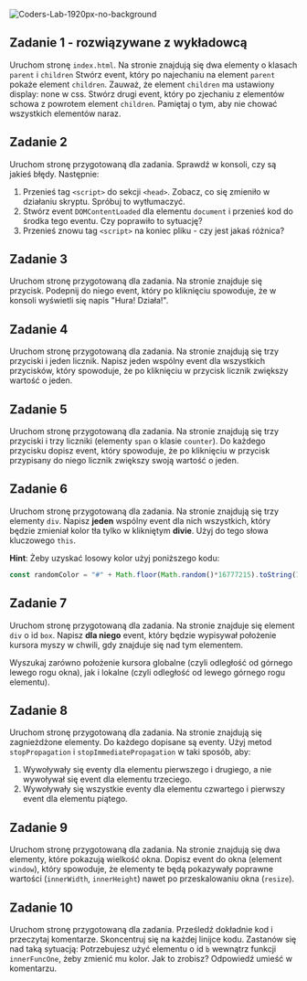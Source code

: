 ![Coders-Lab-1920px-no-background](https://user-images.githubusercontent.com/30623667/104709387-2b7ac180-571f-11eb-9b94-517aa6d501c9.png)



## Zadanie 1 - rozwiązywane z wykładowcą

Uruchom stronę `index.html`.  Na stronie znajdują się dwa elementy o klasach ```parent``` i ```children```
Stwórz event, który po najechaniu na element ```parent``` pokaże element ```children```. Zauważ, że element ```children``` ma ustawiony display: none w css.
Stwórz drugi event, który po zjechaniu z elementów schowa z powrotem element ```children```.
Pamiętaj o tym, aby nie chować wszystkich elementów naraz.



## Zadanie 2

Uruchom stronę przygotowaną dla zadania. Sprawdź w konsoli, czy są jakieś błędy. Następnie:
  1. Przenieś tag ```<script>``` do sekcji ```<head>```. Zobacz, co się zmieniło w działaniu skryptu. Spróbuj to wytłumaczyć.
  2. Stwórz event ```DOMContentLoaded``` dla elementu ```document``` i przenieś kod do środka tego eventu. Czy poprawiło to sytuację?
  3. Przenieś znowu tag ```<script>``` na koniec pliku - czy jest jakaś różnica?
  
  


## Zadanie 3

Uruchom stronę przygotowaną dla zadania. Na stronie znajduje się przycisk. Podepnij do niego event, który po kliknięciu spowoduje, że w konsoli wyświetli się napis "Hura! Działa!".



## Zadanie 4

Uruchom stronę przygotowaną dla zadania. Na stronie znajdują się trzy przyciski i jeden licznik. Napisz jeden wspólny event dla wszystkich przycisków, który spowoduje, że po kliknięciu w przycisk licznik zwiększy wartość o jeden.



## Zadanie 5

Uruchom stronę przygotowaną dla zadania. Na stronie znajdują się trzy przyciski i trzy liczniki (elementy ```span``` o klasie ```counter```). Do każdego przycisku dopisz event, który spowoduje, że po kliknięciu w przycisk przypisany do niego licznik zwiększy swoją wartość o jeden.



## Zadanie 6

Uruchom stronę przygotowaną dla zadania. Na stronie znajdują się trzy elementy ```div```. Napisz **jeden** wspólny event dla nich wszystkich, który będzie zmieniał kolor tła tylko w klikniętym **divie**. Użyj do tego słowa kluczowego ```this```.

**Hint**:
Żeby uzyskać losowy kolor użyj poniższego kodu:
```JavaScript
const randomColor = "#" + Math.floor(Math.random()*16777215).toString(16);
```



## Zadanie 7

Uruchom stronę przygotowaną dla zadania. Na stronie znajduje się element `div` o id `box`. Napisz **dla niego** event, który będzie wypisywał położenie kursora myszy w chwili, gdy znajduje się nad tym elementem.

Wyszukaj zarówno położenie kursora globalne (czyli odległość od górnego lewego rogu okna), jak i lokalne (czyli odległość od lewego górnego rogu elementu).



## Zadanie 8

Uruchom stronę przygotowaną dla zadania. Na stronie znajdują się zagnieżdżone elementy. Do każdego dopisane są eventy. Użyj metod ```stopPropagation``` i ```stopImmediatePropagation``` w taki sposób, aby:

1. Wywoływały się eventy dla elementu pierwszego i drugiego, a nie wywoływał się event dla elementu trzeciego.
2. Wywoływały się wszystkie eventy dla elementu czwartego i pierwszy event dla elementu piątego.
  


## Zadanie 9

Uruchom stronę przygotowaną dla zadania.
Na stronie znajdują się dwa elementy, które pokazują wielkość okna. Dopisz event do okna (element ```window```), który spowoduje, że elementy te będą pokazywały poprawne wartości (`innerWidth`, `innerHeight`) nawet po przeskalowaniu okna (`resize`).



## Zadanie 10

Uruchom stronę przygotowaną dla zadania. Prześledź dokładnie kod i przeczytaj komentarze.
Skoncentruj się na każdej linijce kodu. Zastanów się nad taką sytuacją:
Potrzebujesz użyć elementu o id ```b``` wewnątrz funkcji ```innerFuncOne```, żeby zmienić mu kolor.
Jak to zrobisz? Odpowiedź umieść w komentarzu.

